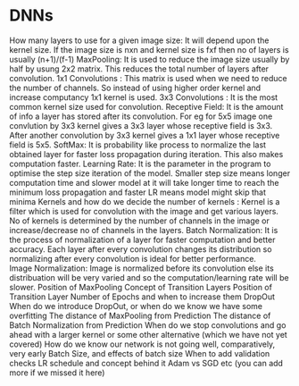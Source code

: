 # DNNs

How many layers to use for a given image size: It will depend upon the kernel size. If the image size is nxn and kernel size is fxf then no of layers is usually (n+1)/(f-1)
MaxPooling: It is used to reduce the image size usually by half by usung 2x2 matrix. This reduces the total number of layers after convolution.
1x1 Convolutions : This matrix is used when we need to reduce the number of channels. So instead of using higher order kernel and increase computancy 1x1 kernel is used. 
3x3 Convolutions : It is the most common kernel size used for convolution. 
Receptive Field: It is the amount of info a layer has stored after its convolution. For eg for 5x5 image one convlution by 3x3 kernel gives a 3x3 layer  whose receptive field is 3x3. After another convolution by 3x3 kernel gives a 1x1 layer whose receptive field is 5x5.
SoftMax: It is probability like process to normalize the last obtained layer for faster loss propagation during iteration. This also makes computation faster.
Learning Rate: It is the parameter in the program to optimise the step size iteration of the model. Smaller step size means longer computation time and slower model at it will take longer time to reach the minimum loss propagation and faster LR means model might skip that minima
Kernels and how do we decide the number of kernels : Kernel is a filter which is used for convolution with the image and get various layers. No of kernels is determined by the number of channels in the image or increase/decrease no of channels in the layers. 
Batch Normalization: It is the process of normalization of a layer for faster computation and better accuracy. Each layer after every convolution changes its distribution so normalizing after every convolution is ideal for better performance.   
Image Normalization: Image is normalized before its convolution else its distribuation will be very varied and so the computation/learning rate will be slower. 
Position of MaxPooling
Concept of Transition Layers
Position of Transition Layer
Number of Epochs and when to increase them
DropOut
When do we introduce DropOut, or when do we know we have some overfitting
The distance of MaxPooling from Prediction
The distance of Batch Normalization from Prediction
When do we stop convolutions and go ahead with a larger kernel or some other alternative (which we have not yet covered)
How do we know our network is not going well, comparatively, very early
Batch Size, and effects of batch size
When to add validation checks
LR schedule and concept behind it
Adam vs SGD
etc (you can add more if we missed it here)
